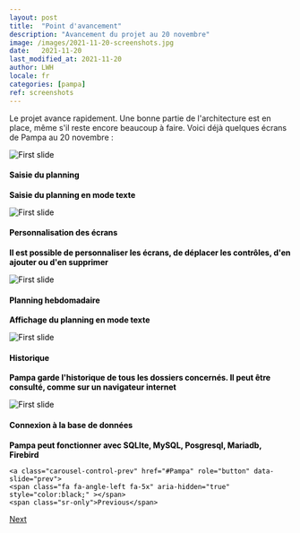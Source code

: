 ```yaml
---
layout: post
title:  "Point d'avancement"
description: "Avancement du projet au 20 novembre"
image: /images/2021-11-20-screenshots.jpg
date:   2021-11-20
last_modified_at: 2021-11-20
author: LWH
locale: fr
categories: [pampa]
ref: screenshots 
---
```

Le projet avance rapidement. Une bonne partie de l'architecture est en place, même s'il reste encore beaucoup à faire. Voici déjà quelques écrans de Pampa au 20 novembre :

<div id="Pampa" class="carousel slide" data-ride="carousel" style="color:black;">
  <div class="carousel-inner">
    <div class="carousel-item active">
      <img class="d-block w-100" src="{{ '/images/2021-11-20-pampa_01.jpg' | relative_url }}" alt="First slide">
      <div class="carousel-caption d-none d-md-block" style="color:black;">
        <h4><b>Saisie du planning</b></h4>
        <p><b>Saisie du planning en mode texte</b></p>
      </div>
    </div>
    <div class="carousel-item">
       <img class="d-block w-100" src="{{ '/images/2021-11-20-pampa_02.jpg' | relative_url }}" alt="First slide">
      <div class="carousel-caption d-none d-md-block" style="color:black;">
        <h4><b>Personnalisation des écrans</b></h5>
        <p><b>Il est possible de personnaliser les écrans, de déplacer les contrôles, d'en ajouter ou d'en supprimer</b></p>
      </div>    
    </div>
    <div class="carousel-item">
       <img class="d-block w-100" src="{{ '/images/2021-11-20-pampa_03.jpg' | relative_url }}" alt="First slide">
      <div class="carousel-caption d-none d-md-block" style="color:black;">
        <h4><b>Planning hebdomadaire</b></h5>
        <p><b>Affichage du planning en mode texte</b></p>
      </div>  
    </div>
    <div class="carousel-item">
       <img class="d-block w-100" src="{{ '/images/2021-11-20-pampa_04.jpg' | relative_url }}" alt="First slide">
      <div class="carousel-caption d-none d-md-block" style="color:black;">
        <h4><b>Historique</b></h4>
        <p><b>Pampa garde l'historique de tous les dossiers concernés. Il peut être consulté, comme sur un navigateur internet</b></p>
      </div>  
    </div> 
    <div class="carousel-item">
       <img class="d-block w-100" src="{{ '/images/2021-11-20-pampa_05.jpg' | relative_url }}" alt="First slide">
      <div class="carousel-caption d-none d-md-block" style="color:black;">
        <h4><b>Connexion à la base de données</b></h4>
        <p><b>Pampa peut fonctionner avec SQLIte, MySQL, Posgresql, Mariadb, Firebird</b></p>
      </div>  
    </div>    
  </div>
  
    <a class="carousel-control-prev" href="#Pampa" role="button" data-slide="prev">
    <span class="fa fa-angle-left fa-5x" aria-hidden="true" style="color:black;" ></span>
    <span class="sr-only">Previous</span>
  </a>
  <a class="carousel-control-next" href="#Pampa" role="button" data-slide="next">
    <span class="fa fa-angle-right fa-5x" aria-hidden="true" style="color:black;" ></span>
    <span class="sr-only">Next</span>
  </a>
  
</div>

